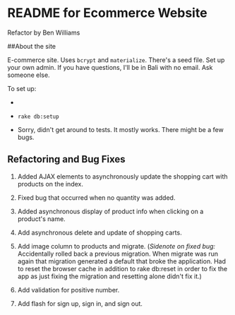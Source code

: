 # README for Ecommerce Website

Refactor by Ben Williams

##About the site

E-commerce site. Uses `bcrypt` and `materialize`. There's a seed file. Set up your own admin. If you have questions, I'll be in Bali with no email. Ask someone else.

To set up:

*

* `rake db:setup`

* Sorry, didn't get around to tests. It mostly works. There might be a few bugs.

## Refactoring and Bug Fixes

1. Added AJAX elements to asynchronously update the shopping cart with products on the index.

2. Fixed bug that occurred when no quantity was added.

3. Added asynchronous display of product info when clicking on a product's name.

4. Add asynchronous delete and update of shopping carts.

5. Add image column to products and migrate.
(*Sidenote on fixed bug:* Accidentally rolled back a previous migration. When migrate was run again that migration generated a default that broke the application. Had to reset the browser cache in addition to rake db:reset in order to fix the app as just fixing the migration and resetting alone didn't fix it.)

6. Add validation for positive number.

7. Add flash for sign up, sign in, and sign out.
